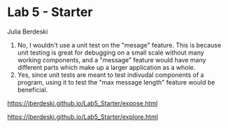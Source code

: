 # Lab 5 - Starter
Julia Berdeski

1) No, I wouldn't use a unit test on the "mesage" feature. This is because unit testing is great for debugging on a small scale without many working components, and a "message" feature would have many different parts which make up a larger application as a whole.
2) Yes, since unit tests are meant to test indivudal components of a program, using it to test the "max message length" feature would be beneficial. 

https://jberdeski.github.io/Lab5_Starter/expose.html

https://jberdeski.github.io/Lab5_Starter/explore.html 
